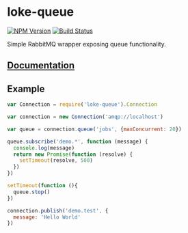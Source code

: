 # loke-queue

[![NPM Version](https://img.shields.io/npm/v/loke-queue.svg)](https://www.npmjs.com/package/loke-queue)
[![Build Status](https://img.shields.io/travis/LOKE/loke-queue/master.svg)](https://travis-ci.org/LOKE/loke-queue)

Simple RabbitMQ wrapper exposing queue functionality.

## [Documentation](https://loke.github.io/loke-queue/doc/loke-queue/1.2.1)

## Example

```js
var Connection = require('loke-queue').Connection

var connection = new Connection('amqp://localhost')

var queue = connection.queue('jobs', {maxConcurrent: 20})

queue.subscribe('demo.*', function (message) {
  console.log(message)
  return new Promise(function (resolve) {
    setTimeout(resolve, 500)
  })
})

setTimeout(function (){
  queue.stop()
})

connection.publish('demo.test', {
  message: 'Hello World'
})
```
